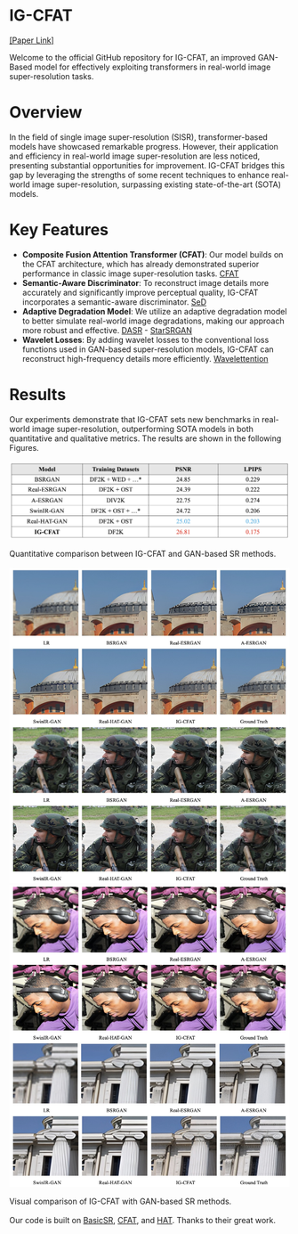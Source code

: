 # IG-CFAT
[[Paper Link]](https://arxiv.org/abs/2406.13815)

Welcome to the official GitHub repository for IG-CFAT, an improved GAN-Based model for effectively exploiting transformers in real-world image super-resolution tasks. 

# Overview

In the field of single image super-resolution (SISR), transformer-based models have showcased remarkable progress. However, their application and efficiency in real-world image super-resolution are less noticed, presenting substantial opportunities for improvement. IG-CFAT bridges this gap by leveraging the strengths of some recent techniques to enhance real-world image super-resolution, surpassing existing state-of-the-art (SOTA) models.

# Key Features


- **Composite Fusion Attention Transformer (CFAT)**: Our model builds on the CFAT architecture, which has already demonstrated superior performance in classic image super-resolution tasks. [CFAT](https://github.com/rayabhisek123/CFAT)
- **Semantic-Aware Discriminator**: To reconstruct image details more accurately and significantly improve perceptual quality, IG-CFAT incorporates a semantic-aware discriminator. [SeD](https://github.com/lbc12345/SeD)
- **Adaptive Degradation Model**: We utilize an adaptive degradation model to better simulate real-world image degradations, making our approach more robust and effective. [DASR](https://github.com/csjliang/DASR) - [StarSRGAN](https://github.com/kynthesis/StarSRGAN)
- **Wavelet Losses**: By adding wavelet losses to the conventional loss functions used in GAN-based super-resolution models, IG-CFAT can reconstruct high-frequency details more efficiently. [Wavelettention](https://github.com/mandalinadagi/Wavelettention)

# Results

Our experiments demonstrate that IG-CFAT sets new benchmarks in real-world image super-resolution, outperforming SOTA models in both quantitative and qualitative metrics. The results are shown in the following Figures.
<br><br>
<img src="./figures/1.jpg" width="600">

Quantitative comparison between IG-CFAT and GAN-based SR methods.
<br><br>
<img src="./figures/2.jpg" style="margin: 0; padding: 0;">
<img src="./figures/3.jpg" style="margin: 0; padding: 0;">

Visual comparison of IG-CFAT with GAN-based SR methods.
<br><br>
Our code is built on [BasicSR](https://github.com/XPixelGroup/BasicSR), [CFAT](https://github.com/rayabhisek123/CFAT), and [HAT](https://github.com/XPixelGroup/HAT). Thanks to their great work.
